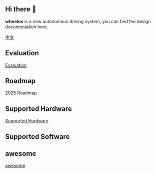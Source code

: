 ## Hi there 👋

**wheelos** is a new autonomous driving system, you can find the design documentation here.

[中文](https://cx8sal2qit.feishu.cn/wiki/YOSmwe8qZiui6IkxIQScz7SMnzJ?from=from_copylink)

<!--

**Here are some ideas to get you started:**

🙋‍♀️ A short introduction - what is your organization all about?
🌈 Contribution guidelines - how can the community get involved?
👩‍💻 Useful resources - where can the community find your docs? Is there anything else the community should know?
🍿 Fun facts - what does your team eat for breakfast?
🧙 Remember, you can do mighty things with the power of [Markdown](https://docs.github.com/github/writing-on-github/getting-started-with-writing-and-formatting-on-github/basic-writing-and-formatting-syntax)
-->

##  Evaluation
[Evaluation](https://github.com/Desting-lly/.github/blob/main/profile/Evaluation.md)

## Roadmap

[2025 Roadmap](https://github.com/wheelos/wheelos.github.io/blob/main/roadmap/2025.md)

## Supported Hardware
[Supported Hardware](https://github.com/Desting-lly/.github/blob/main/profile/HardWare.md)


##  Supported Software



##  awesome

[awesome](https://github.com/luanshiyinyang/awesome-multiple-object-tracking)

